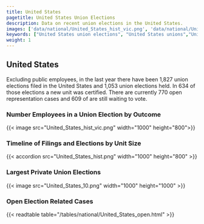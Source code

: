 ```yaml
---
title: United States
pagetitle: United States Union Elections
description: Data on recent union elections in the United States.
images: ['data/national/United_States_hist_vic.png', 'data/national/United_States_hist_size.png', 'data/national/United_States_10.png']
keywords: ["United States union elections", "United States unions","Union elections"]
weight: 1
---
```

##  United States

Excluding public employees, in the last year there have been 1,827 union elections filed in the United States and 1,053 union elections held. In 634 of those elections a new unit was certified. There are currently 770 open representation cases and 609 of are still waiting to vote.

### Number Employees in a Union Election by Outcome
{{< image src="United_States_hist_vic.png" width="1000" height="800">}}

### Timeline of Filings and Elections by Unit Size
{{< accordion src="United_States_hist.png" width="1000" height="800" >}}

### Largest Private Union Elections
{{< image src="United_States_10.png" width="1000" height="1000"  >}}

### Open Election Related Cases
{{< readtable table="/tables/national/United_States_open.html" >}}

